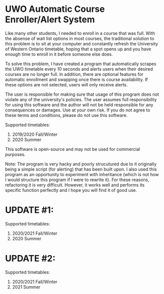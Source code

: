 # UWO Automatic Course Enroller/Alert System

Like many other students, I needed to enroll in a course that was full. With the absense of wait list options in most courses, the traditional solution to this problem is to sit at your computer and constantly refresh the University of Western Ontario timetable, hoping that a spot opens up and you have enough time to enroll in it before someone else does. 

To solve this problem, I have created a program that automatically scrapes the UWO timetable every 10 seconds and alerts users when their desired courses are no longer full. In addition, there are optional features for automatic enrollment and swapping once there is course availability. If these options are not selected, users will only receive alerts.

The user is responsible for making sure that usage of this program does not violate any of the university's policies. The user assumes
full responsibility for using this software and the author will not be held responsible for any consequences or damages. Use at your own
risk. If you do not agree to these terms and conditions, please do not use this software.

Supported timetables:

1. 2019/2020 Fall/Winter
2. 2020 Summer

This software is open-source and may not be used for commercial purposes.

Note: The program is very hacky and poorly strucutured due to it originally being a simple script (for alerting) that has been built upon. I also used this program as an opportunity to experiment with inheritance (which is not how I would structure this program if I were to rewrite it). For these reasons, refactoring it is very difficult. However, it works well and performs its specific function perfectly and I hope you will find it of good use.

# UPDATE #1:

Supported timetables:

1. 2020/2021 Fall/Winter
2. 2020 Summer


# UPDATE #2:

Supported timetables:

1. 2020/2021 Fall/Winter
2. 2021 Summer

